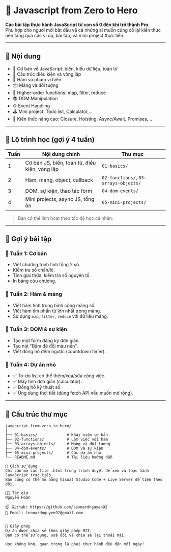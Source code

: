 # 🧠 Javascript from Zero to Hero

**Các bài tập thực hành JavaScript từ con số 0 đến khi trở thành Pro.**  
Phù hợp cho người mới bắt đầu và cả những ai muốn củng cố lại kiến thức nền tảng qua các ví dụ, bài tập, và mini project thực tiễn.

---

## 📌 Nội dung

- 📘 Cơ bản về JavaScript: biến, kiểu dữ liệu, toán tử
- 🧩 Cấu trúc điều kiện và vòng lặp
- 🔧 Hàm và phạm vi biến
- 📦 Mảng và đối tượng
- 🔁 Higher-order functions: map, filter, reduce
- 📚 DOM Manipulation
- ⚙️ Event Handling
- 🕹️ Mini project: Todo list, Calculator,...
- 🧠 Kiến thức nâng cao: Closure, Hoisting, Async/Await, Promises,...

---

## 📆 Lộ trình học (gợi ý 4 tuần)

| Tuần | Nội dung chính                                | Thư mục                               |
| ---- | --------------------------------------------- | ------------------------------------- |
| 1    | Cơ bản JS, biến, toán tử, điều kiện, vòng lặp | `01-basics/`                          |
| 2    | Hàm, mảng, object, callback                   | `02-functions/`, `03-arrays-objects/` |
| 3    | DOM, sự kiện, thao tác form                   | `04-dom-events/`                      |
| 4    | Mini projects, async JS, tổng ôn              | `05-mini-projects/`                   |

> Bạn có thể linh hoạt theo tốc độ học cá nhân.

---

## 🧪 Gợi ý bài tập

### 🔹 Tuần 1: Cơ bản

- Viết chương trình tính tổng 2 số.
- Kiểm tra số chẵn/lẻ.
- Tính giai thừa, kiểm tra số nguyên tố.
- In bảng cửu chương.

### 🔹 Tuần 2: Hàm & mảng

- Viết hàm tính trung bình cộng mảng số.
- Viết hàm tìm phần tử lớn nhất trong mảng.
- Sử dụng `map`, `filter`, `reduce` với dữ liệu mảng.

### 🔹 Tuần 3: DOM & sự kiện

- Tạo một form đăng ký đơn giản.
- Tạo nút "Bấm để đổi màu nền".
- Viết đồng hồ đếm ngược (countdown timer).

### 🔹 Tuần 4: Dự án nhỏ

- ✅ To-do list có thể thêm/xoá/sửa công việc.
- ✅ Máy tính đơn giản (calculator).
- ✅ Đồng hồ kỹ thuật số.
- ✅ Ứng dụng thời tiết (dùng fetch API nếu muốn mở rộng).

---

## 📁 Cấu trúc thư mục

```plaintext
javascript-from-zero-to-hero/
│
├── 01-basics/             # Khái niệm cơ bản
├── 02-functions/          # Làm việc với hàm
├── 03-arrays-objects/     # Mảng và đối tượng
├── 04-dom-events/         # DOM và sự kiện
├── 05-mini-projects/      # Các dự án nhỏ
└── README.md              # Tài liệu hướng dẫn

🚀 Cách sử dụng
Chỉ cần mở các file .html trong trình duyệt để xem và thực hành JavaScript trực tiếp.
Bạn cũng có thể mở bằng Visual Studio Code + Live Server để tiện theo dõi.

👨‍💻 Tác giả
Nguyễn Hoàn

📫 Github: https://github.com/leonardnguyen92
📧 Email: leonardnguyen92@gmail.com


📄 Giấy phép
Dự án được chia sẻ theo giấy phép MIT.
Bạn có thể sử dụng, sửa đổi và chia sẻ lại thoải mái.

Học không khó, quan trọng là phải thực hành đều đặn mỗi ngày!
```
